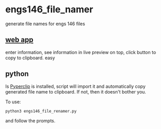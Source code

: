 # engs146_file_namer
generate file names for engs 146 files

## [web app](https://doubleaykay.github.io/engs146_file_namer/)
enter information, see information in live preview on top, click button to copy to clipboard. easy

## python
Is [Pyperclip](https://pypi.org/project/pyperclip/) is installed, script will import it and automatically copy generated file name to clipboard. If not, then it doesn't bother you.

To use:

```bash
python3 engs146_file_renamer.py
```

and follow the prompts.
